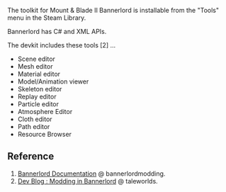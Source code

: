 
The toolkit for Mount & Blade II Bannerlord is installable from the "Tools" menu in the Steam Library.

Bannerlord has C# and XML APIs.

The devkit includes these tools [2] ...

- Scene editor
- Mesh editor
- Material editor
- Model/Animation viewer
- Skeleton editor
- Replay editor
- Particle editor
- Atmosphere Editor
- Cloth editor
- Path editor
- Resource Browser

## Reference

1. [Bannerlord Documentation](https://docs.bannerlordmodding.com/) @ bannerlordmodding.
2. [Dev Blog : Modding in Bannerlord](https://www.taleworlds.com/en/Games/Bannerlord/Blog/26) @ taleworlds.
